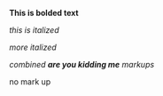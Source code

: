 **This is bolded text**

_this is italized_

*more italized*

_combined **are you kidding me** markups_


no mark up
